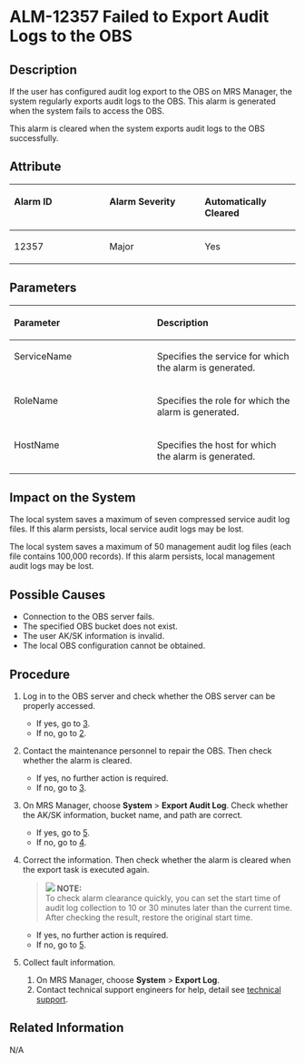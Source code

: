 # ALM-12357 Failed to Export Audit Logs to the OBS<a name="EN-US_TOPIC_0125375862"></a>

## Description<a name="sdf20bc994e15412d8a2bbf77e2205733"></a>

If the user has configured audit log export to the OBS on MRS Manager, the system regularly exports audit logs to the OBS. This alarm is generated when the system fails to access the OBS.

This alarm is cleared when the system exports audit logs to the OBS successfully.

## Attribute<a name="s25755f9f3e514389a4dff744a631c071"></a>

<a name="tbe560640b8af436cbc3c5699df6265ae"></a>
<table><thead align="left"><tr id="radfc773848b14c68aaa4b233a6c5cdfc"><th class="cellrowborder" valign="top" width="33.33333333333333%" id="mcps1.1.4.1.1"><p id="a6621a968af3345f0946f733bbbb663fe"><a name="a6621a968af3345f0946f733bbbb663fe"></a><a name="a6621a968af3345f0946f733bbbb663fe"></a><strong id="a9cde552f2ede498b98ac47151b7b794a"><a name="a9cde552f2ede498b98ac47151b7b794a"></a><a name="a9cde552f2ede498b98ac47151b7b794a"></a>Alarm ID</strong></p>
</th>
<th class="cellrowborder" valign="top" width="33.33333333333333%" id="mcps1.1.4.1.2"><p id="a7b371425e9b34a1b9e4d3aaef322f301"><a name="a7b371425e9b34a1b9e4d3aaef322f301"></a><a name="a7b371425e9b34a1b9e4d3aaef322f301"></a><strong id="a799de7e6b10640858c74382c75a9008d"><a name="a799de7e6b10640858c74382c75a9008d"></a><a name="a799de7e6b10640858c74382c75a9008d"></a>Alarm Severity</strong></p>
</th>
<th class="cellrowborder" valign="top" width="33.33333333333333%" id="mcps1.1.4.1.3"><p id="ab553e85abbf64895bcc148027d113272"><a name="ab553e85abbf64895bcc148027d113272"></a><a name="ab553e85abbf64895bcc148027d113272"></a><strong id="a28f4c439895449dbbfc97b484db03f87"><a name="a28f4c439895449dbbfc97b484db03f87"></a><a name="a28f4c439895449dbbfc97b484db03f87"></a>Automatically Cleared</strong></p>
</th>
</tr>
</thead>
<tbody><tr id="r79e561d82af547c0b05ad2e612339304"><td class="cellrowborder" valign="top" width="33.33333333333333%" headers="mcps1.1.4.1.1 "><p id="a3ceade87e1594b808a519097fc5b2f22"><a name="a3ceade87e1594b808a519097fc5b2f22"></a><a name="a3ceade87e1594b808a519097fc5b2f22"></a>12357</p>
</td>
<td class="cellrowborder" valign="top" width="33.33333333333333%" headers="mcps1.1.4.1.2 "><p id="a649b61bbe6d74d38a9ea4d5e52c6654b"><a name="a649b61bbe6d74d38a9ea4d5e52c6654b"></a><a name="a649b61bbe6d74d38a9ea4d5e52c6654b"></a>Major</p>
</td>
<td class="cellrowborder" valign="top" width="33.33333333333333%" headers="mcps1.1.4.1.3 "><p id="a44b32c71670c4ff39dbb41683f3d65db"><a name="a44b32c71670c4ff39dbb41683f3d65db"></a><a name="a44b32c71670c4ff39dbb41683f3d65db"></a>Yes</p>
</td>
</tr>
</tbody>
</table>

## Parameters<a name="s498bb3cb99a745879f8e228742289a73"></a>

<a name="t8d8da75da993419ca18f1c08829f32fa"></a>
<table><thead align="left"><tr id="r8271ccbdf14d4141ade915fd54578183"><th class="cellrowborder" valign="top" width="50%" id="mcps1.1.3.1.1"><p id="af9606e33c09c4ac18b13276114524fdd"><a name="af9606e33c09c4ac18b13276114524fdd"></a><a name="af9606e33c09c4ac18b13276114524fdd"></a><strong id="a65585d018812428ab0fa24def9e42189"><a name="a65585d018812428ab0fa24def9e42189"></a><a name="a65585d018812428ab0fa24def9e42189"></a>Parameter</strong></p>
</th>
<th class="cellrowborder" valign="top" width="50%" id="mcps1.1.3.1.2"><p id="a4a0dc372ee0849bc81b54a85a5eab633"><a name="a4a0dc372ee0849bc81b54a85a5eab633"></a><a name="a4a0dc372ee0849bc81b54a85a5eab633"></a><strong id="a2685618c7e4442bbb75ac3c1835a6327"><a name="a2685618c7e4442bbb75ac3c1835a6327"></a><a name="a2685618c7e4442bbb75ac3c1835a6327"></a>Description</strong></p>
</th>
</tr>
</thead>
<tbody><tr id="rb3ed06f8b9584797b7379391f290d171"><td class="cellrowborder" valign="top" width="50%" headers="mcps1.1.3.1.1 "><p id="a3a948b83cfde44768f472058ba1d7900"><a name="a3a948b83cfde44768f472058ba1d7900"></a><a name="a3a948b83cfde44768f472058ba1d7900"></a>ServiceName</p>
</td>
<td class="cellrowborder" valign="top" width="50%" headers="mcps1.1.3.1.2 "><p id="a4e747b6a40304d79a16b0ceffcab742b"><a name="a4e747b6a40304d79a16b0ceffcab742b"></a><a name="a4e747b6a40304d79a16b0ceffcab742b"></a>Specifies the service for which the alarm is generated.</p>
</td>
</tr>
<tr id="r97c40ab5df914172a9bff420762b4de6"><td class="cellrowborder" valign="top" width="50%" headers="mcps1.1.3.1.1 "><p id="abfa7bdf5984248db9bc4cfeb392054d5"><a name="abfa7bdf5984248db9bc4cfeb392054d5"></a><a name="abfa7bdf5984248db9bc4cfeb392054d5"></a>RoleName</p>
</td>
<td class="cellrowborder" valign="top" width="50%" headers="mcps1.1.3.1.2 "><p id="a276bcdeb64fc43dab8cf60102fcddc7b"><a name="a276bcdeb64fc43dab8cf60102fcddc7b"></a><a name="a276bcdeb64fc43dab8cf60102fcddc7b"></a>Specifies the role for which the alarm is generated.</p>
</td>
</tr>
<tr id="rff24093b5eb6431a87784fb4936235c7"><td class="cellrowborder" valign="top" width="50%" headers="mcps1.1.3.1.1 "><p id="a7254518f402a43189292a9c12ccdf59e"><a name="a7254518f402a43189292a9c12ccdf59e"></a><a name="a7254518f402a43189292a9c12ccdf59e"></a>HostName</p>
</td>
<td class="cellrowborder" valign="top" width="50%" headers="mcps1.1.3.1.2 "><p id="aeb035920712045cd8e206d5f82b46ebe"><a name="aeb035920712045cd8e206d5f82b46ebe"></a><a name="aeb035920712045cd8e206d5f82b46ebe"></a>Specifies the host for which the alarm is generated.</p>
</td>
</tr>
</tbody>
</table>

## Impact on the System<a name="s78b2c233ea2541f9b50c538df16626ae"></a>

The local system saves a maximum of seven compressed service audit log files. If this alarm persists, local service audit logs may be lost.

The local system saves a maximum of 50 management audit log files \(each file contains 100,000 records\). If this alarm persists, local management audit logs may be lost.

## Possible Causes<a name="s4ef0ab176cb642809a81a7b8ccfd6295"></a>

-   Connection to the OBS server fails.
-   The specified OBS bucket does not exist.
-   The user AK/SK information is invalid.
-   The local OBS configuration cannot be obtained.

## Procedure<a name="sc1eb4c565c994e0bb2a15b551544eee4"></a>

1.  Log in to the OBS server and check whether the OBS server can be properly accessed.
    -   If yes, go to  [3](#l6ad80968d001475fbd0cabb05211d66e).
    -   If no, go to  [2](#ld81c8b7def224e0eb7c5db3fcff39170).

2.  <a name="ld81c8b7def224e0eb7c5db3fcff39170"></a>Contact the maintenance personnel to repair the OBS. Then check whether the alarm is cleared.
    -   If yes, no further action is required.
    -   If no, go to  [3](#l6ad80968d001475fbd0cabb05211d66e).

3.  <a name="l6ad80968d001475fbd0cabb05211d66e"></a>On MRS Manager, choose  **System**  \>  **Export Audit Log**. Check whether the AK/SK information, bucket name, and path are correct.
    -   If yes, go to  [5](#l4c18dfaaf6904655ab9ca755022b65fb).
    -   If no, go to  [4](#l7910173b40004fdbb543565fc70a2d72).

4.  <a name="l7910173b40004fdbb543565fc70a2d72"></a>Correct the information. Then check whether the alarm is cleared when the export task is executed again.

    >![](/images/icon-note.gif) **NOTE:**   
    >To check alarm clearance quickly, you can set the start time of audit log collection to 10 or 30 minutes later than the current time. After checking the result, restore the original start time.  

    -   If yes, no further action is required.
    -   If no, go to  [5](#l4c18dfaaf6904655ab9ca755022b65fb).

5.  <a name="l4c18dfaaf6904655ab9ca755022b65fb"></a>Collect fault information.
    1.  On MRS Manager, choose  **System**  \>  **Export Log**.
    2.  Contact technical support engineers for help, detail see  [technical support](https://docs.otc.t-systems.com/en-us/public/learnmore.html).


## Related Information<a name="s7c89337058084d8090bc83d74b38fcff"></a>

N/A

